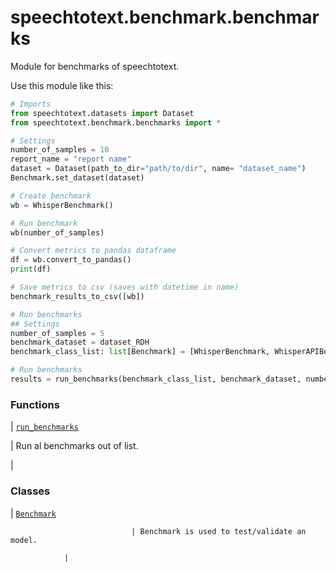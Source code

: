 # speechtotext.benchmark.benchmarks

Module for benchmarks of speechtotext.

Use this module like this:

```python
# Imports
from speechtotext.datasets import Dataset
from speechtotext.benchmark.benchmarks import *

# Settings
number_of_samples = 10
report_name = "report name"
dataset = Dataset(path_to_dir="path/to/dir", name= "dataset_name")
Benchmark.set_dataset(dataset)

# Create benchmark
wb = WhisperBenchmark()

# Run benchmark
wb(number_of_samples)

# Convert metrics to pandas dataframe
df = wb.convert_to_pandas()
print(df)

# Save metrics to csv (saves with datetime in name)
benchmark_results_to_csv([wb])

# Run benchmarks
## Settings
number_of_samples = 5
benchmark_dataset = dataset_RDH
benchmark_class_list: list[Benchmark] = [WhisperBenchmark, WhisperAPIBenchmark]

# Run benchmarks
results = run_benchmarks(benchmark_class_list, benchmark_dataset, number_of_samples, report_name)
```

### Functions

| [`run_benchmarks`](speechtotext.benchmark.benchmarks.run_benchmarks.md#speechtotext.benchmark.benchmarks.run_benchmarks)

 | Run al benchmarks out of list.

 |
### Classes

| [`Benchmark`](speechtotext.benchmark.benchmarks.Benchmark.md#speechtotext.benchmark.benchmarks.Benchmark)

                               | Benchmark is used to test/validate an model.

                |
